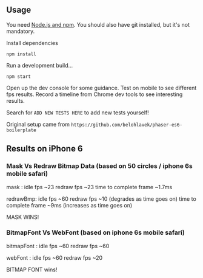 ## Usage

You need [Node.js and npm](https://nodejs.org/). You should also have git installed, but it's not mandatory.

Install dependencies

`npm install`

Run a development build...

`npm start`

Open up the dev console for some guidance.
Test on mobile to see different fps results.
Record a timeline from Chrome dev tools to see interesting results.

Search for `ADD NEW TESTS HERE` to add new tests yourself!

Original setup came from `https://github.com/belohlavek/phaser-es6-boilerplate`

## Results on iPhone 6

### Mask Vs Redraw Bitmap Data (based on 50 circles / iphone 6s mobile safari)

mask     : idle fps ~23
           redraw fps ~23
           time to complete frame ~1.7ms

redrawBmp:
           idle fps ~60
           redraw fps ~10 (degrades as time goes on)
           time to complete frame ~9ms (increases as time goes on)

MASK WINS!

### BitmapFont Vs WebFont (based on iphone 6s mobile safari)

bitmapFont : idle fps ~60
             redraw fps ~60

webFont    : idle fps ~60
             redraw fps ~20

BITMAP FONT wins!